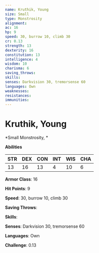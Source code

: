 ```yaml
---
name: Kruthik, Young
size: Small
type: Monstrosity
alignment: 
ac: 16
hp: 9
speed: 30, burrow 10, climb 30
cr: 0.13
strength: 13
dexterity: 16
constitution: 13
intelligence: 4
wisdom: 10
charisma: 6
saving_throws: 
skills: 
senses: Darkvision 30, tremorsense 60
languages: Own
weaknesses:
resistances:
immunities:
---
```


# Kruthik, Young

*Small Monstrosity, *

**Abilities**

| STR | DEX | CON | INT | WIS | CHA |
| --- | --- | --- | --- | --- | --- |
| 13 | 16 | 13 | 4 | 10 | 6 |

**Armor Class**: 16

**Hit Points**: 9

**Speed**: 30, burrow 10, climb 30

**Saving Throws**: 

**Skills**: 

**Senses**: Darkvision 30, tremorsense 60

**Languages**: Own

**Challenge**: 0.13

